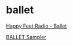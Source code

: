 # ballet

[Happy Feet Radio - Ballet](https://drive.uber.radio/uber/hfballet/icecast.audio)

[BALLET Sampler](https://streams.calmradio.com/api/1248/128/stream)

